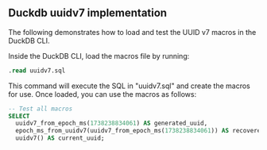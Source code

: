 ## Duckdb uuidv7 implementation

The following demonstrates how to load and test the UUID v7 macros in the DuckDB CLI.

Inside the DuckDB CLI, load the macros file by running:

```sql
.read uuidv7.sql
```

This command will execute the SQL in "uuidv7.sql" and create the macros for use. Once loaded, you can use the macros as follows:

```sql
-- Test all macros
SELECT
  uuidv7_from_epoch_ms(1738238834061) AS generated_uuid,
  epoch_ms_from_uuidv7(uuidv7_from_epoch_ms(1738238834061)) AS recovered_epoch,
  uuidv7() AS current_uuid;
```

